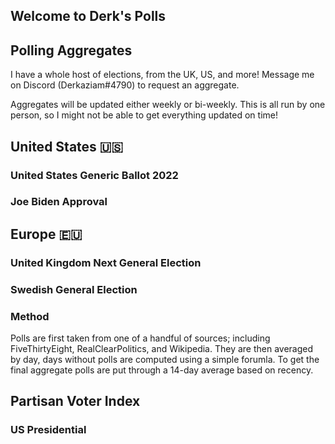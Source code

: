 ## Welcome to Derk's Polls

## Polling Aggregates

I have a whole host of elections, from the UK, US, and more! Message me on Discord (Derkaziam#4790) to request an aggregate.

Aggregates will be updated either weekly or bi-weekly. This is all run by one person, so I might not be able to get everything updated on time!

## United States 🇺🇸

### United States Generic Ballot 2022
<div class="flourish-embed flourish-chart" data-src="visualisation/10673157"><script src="https://public.flourish.studio/resources/embed.js"></script></div>

### Joe Biden Approval 

<div class="flourish-embed flourish-chart" data-src="visualisation/10718866"><script src="https://public.flourish.studio/resources/embed.js"></script></div>

## Europe 🇪🇺

### United Kingdom Next General Election
<div class="flourish-embed flourish-chart" data-src="visualisation/10672849"><script src="https://public.flourish.studio/resources/embed.js"></script></div>

### Swedish General Election

<div class="flourish-embed flourish-chart" data-src="visualisation/10929039"><script src="https://public.flourish.studio/resources/embed.js"></script></div>

### Method

Polls are first taken from one of a handful of sources; including FiveThirtyEight, RealClearPolitics, and Wikipedia. They are then averaged by day, days without polls are computed using a simple forumla. To get the final aggregate polls are put through a 14-day average based on recency.

## Partisan Voter Index

### US Presidential
<div class="flourish-embed flourish-map" data-src="visualisation/10775624"><script src="https://public.flourish.studio/resources/embed.js"></script></div>

